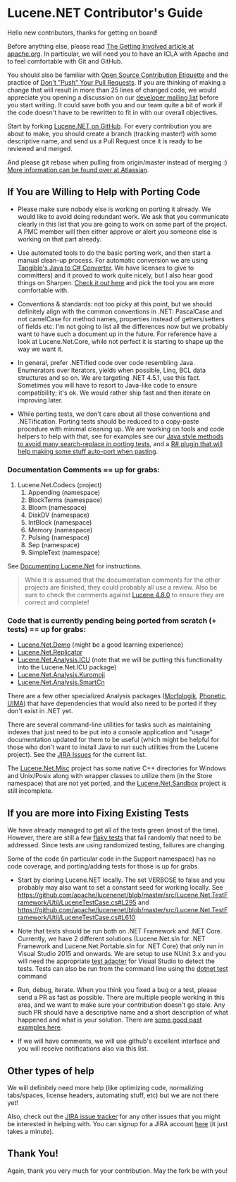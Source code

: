 # Lucene.NET Contributor's Guide
Hello new contributors, thanks for getting on board!

Before anything else, please read
[The Getting Involved article at apache.org](https://cwiki.apache.org/confluence/display/LUCENENET/Getting+Involved). In
particular, we will need you to have an ICLA with Apache and to feel
comfortable with Git and GitHub.

You should also be familiar with [Open Source Contribution Etiquette](http://tirania.org/blog/archive/2010/Dec-31.html) and the practice of [Don't "Push" Your Pull Requests](http://www.igvita.com/2011/12/19/dont-push-your-pull-requests/). If you are thinking of making a change that will result in more than 25 lines of changed code, we would appreciate you opening a discussion on our [developer mailing list](https://cwiki.apache.org/confluence/display/LUCENENET/Mailing+Lists) before you start writing. It could save both you and our team quite a bit of work if the code doesn't have to be rewritten to fit in with our overall objectives. 

Start by forking [Lucene.NET on GitHub](https://github.com/apache/lucenenet). For every
contribution you are about to make, you should create a branch (tracking
master!) with some descriptive name, and send us a Pull Request once it is
ready to be reviewed and merged.

And please git rebase when pulling from origin/master instead of merging :) [More information can be found over at Atlassian](https://www.atlassian.com/git/tutorials/rewriting-history/git-rebase).

## If You are Willing to Help with Porting Code

* Please make sure nobody else is working on porting it already. We would
like to avoid doing redundant work. We ask that you communicate clearly in
this list that you are going to work on some part of the project. A PMC
member will then either approve or alert you someone else is working on
that part already.

* Use automated tools to do the basic porting work, and then start a manual
clean-up process. For automatic conversion we are using [Tangible's Java to C# Converter](http://www.tangiblesoftwaresolutions.com/Product_Details/Java_to_CSharp_Converter.html).
We have licenses to give to committers) and it proved to work quite nicely, but I also hear good things on Sharpen. [Check it out here](https://github.com/imazen/sharpen) and pick the tool you are more comfortable
with.

* Conventions & standards: not too picky at this point, but we should
definitely align with the common conventions in .NET: PascalCase and not
camelCase for method names, properties instead of getters/setters of fields
etc. I'm not going to list all the differences now but we probably want to
have such a document up in the future. For reference have a look at
Lucene.Net.Core, while not perfect it is starting to shape up the way we
want it.

* In general, prefer .NETified code over code resembling Java. Enumerators
over Iterators, yields when possible, Linq, BCL data structures and so on.
We are targeting .NET 4.5.1, use this fact. Sometimes you will have to
resort to Java-like code to ensure compatibility; it's ok. We would rather
ship fast and then iterate on improving later.

* While porting tests, we don't care about all those conventions and
.NETification. Porting tests should be reduced to a copy-paste procedure
with minimal cleaning up. We are working on tools and code
helpers to help with that, see for examples see our [Java style methods to avoid many search-replace in porting tests](https://github.com/apache/lucenenet/tree/master/src/Lucene.Net.TestFramework/JavaCompatibility), and a
[R# plugin that will help making some stuff auto-port when pasting](https://resharper-plugins.jetbrains.com/packages/ReSharper.ExJava/).

### Documentation Comments == up for grabs:

1. Lucene.Net.Codecs (project)
   1. Appending (namespace)
   2. BlockTerms (namespace)
   3. Bloom (namespace)
   4. DiskDV (namespace)
   5. IntBlock (namespace)
   6. Memory (namespace)
   7. Pulsing (namespace)
   8. Sep (namespace)
   9. SimpleText (namespace)

See [Documenting Lucene.Net](https://cwiki.apache.org/confluence/display/LUCENENET/Documenting+Lucene.Net) for instructions. 

> While it is assumed that the documentation comments for the other projects are finished, they could probably all use a review. Also be sure to check the comments against [Lucene 4.8.0](https://github.com/apache/lucene-solr/tree/releases/lucene-solr/4.8.0/lucene) to ensure they are correct and complete!

### Code that is currently pending being ported from scratch (+ tests) == up for grabs:

* [Lucene.Net.Demo](https://github.com/apache/lucene-solr/tree/releases/lucene-solr/4.8.0/lucene/demo) (might be a good learning experience)
* [Lucene.Net.Replicator](https://github.com/apache/lucene-solr/tree/releases/lucene-solr/4.8.0/lucene/replicator)
* [Lucene.Net.Analysis.ICU](https://github.com/apache/lucene-solr/tree/releases/lucene-solr/4.8.0/lucene/analysis/icu) (note that we will be putting this functionality into the Lucene.Net.ICU package)
* [Lucene.Net.Analysis.Kuromoji](https://github.com/apache/lucene-solr/tree/releases/lucene-solr/4.8.0/lucene/analysis/kuromoji)
* [Lucene.Net.Analysis.SmartCn](https://github.com/apache/lucene-solr/tree/releases/lucene-solr/4.8.0/lucene/analysis/smartcn)

There are a few other specialized Analysis packages ([Morfologik](https://github.com/apache/lucene-solr/tree/releases/lucene-solr/4.8.0/lucene/analysis/morfologik), [Phonetic](https://github.com/apache/lucene-solr/tree/releases/lucene-solr/4.8.0/lucene/analysis/phonetic), [UIMA](https://github.com/apache/lucene-solr/tree/releases/lucene-solr/4.8.0/lucene/analysis/uima)) that have dependencies that would also need to be ported if they don't exist in .NET yet.

There are several command-line utilities for tasks such as maintaining indexes that just need to be put into a console application and "usage" documentation updated for them to be useful (which might be helpful for those who don't want to install Java to run such utilities from the Lucene project). See the [JIRA Issues](https://issues.apache.org/jira/issues/?jql=project%20%3D%20LUCENENET%20AND%20status%20%3D%20Open%20AND%20text%20~%20%22CLI%22) for the current list.

The [Lucene.Net.Misc](https://github.com/apache/lucene-solr/tree/releases/lucene-solr/4.8.0/lucene/misc) project has some native C++ directories for Windows and Unix/Posix along with wrapper classes to utilize them (in the Store namespace) that are not yet ported, and the [Lucene.Net.Sandbox](https://github.com/apache/lucene-solr/tree/releases/lucene-solr/4.8.0/lucene/sandbox) project is still incomplete.

## If you are more into Fixing Existing Tests

We have already managed to get all of the tests green (most of the time). However, there are still a few [flaky tests](https://teamcity.jetbrains.com/project.html?projectId=LuceneNet_PortableBuilds&tab=flakyTests) that fail randomly that need to be addressed. Since tests are using randomized testing, failures are changing.

Some of the code (in particular code in the Support namespace) has no code coverage, and porting/adding tests for those is up for grabs.


* Start by cloning Lucene.NET locally. The set VERBOSE to false and you
probably may also want to set a constant seed for working locally. See
<https://github.com/apache/lucenenet/blob/master/src/Lucene.Net.TestFramework/Util/LuceneTestCase.cs#L295>
and
<https://github.com/apache/lucenenet/blob/master/src/Lucene.Net.TestFramework/Util/LuceneTestCase.cs#L610>

* Note that tests should be run both on .NET Framework and .NET Core. Currently, we have 2 different solutions (Lucene.Net.sln for .NET Framework and Lucene.Net.Portable.sln for .NET Core) that only run in Visual Studio 2015 and onwards. We are setup to use NUnit 3.x and you will need the appropriate [test adapter](https://marketplace.visualstudio.com/items?itemName=NUnitDevelopers.NUnit3TestAdapter) for Visual Studio to detect the tests. Tests can also be run from the command line using the [dotnet test]() command

* Run, debug, iterate. When you think you fixed a bug or a test, please
send a PR as fast as possible. There are multiple people working in this
area, and we want to make sure your contribution doesn't go stale. Any such
PR should have a descriptive name and a short description of what happened
and what is your solution. There are [some good past examples here](https://github.com/apache/lucenenet/pulls?q=is%3Apr+is%3Aclosed).

* If we will have comments, we will use github's excellent interface and
you will receive notifications also via this list.

## Other types of help

We will definitely need more help (like optimizing code, normalizing tabs/spaces, license headers, automating stuff, etc) but we are not there yet!

Also, check out the [JIRA issue tracker](https://issues.apache.org/jira/browse/LUCENENET-586?jql=project%20%3D%20LUCENENET%20AND%20status%20%3D%20Open%20AND%20assignee%20in%20(EMPTY)) for any other issues that you might be interested in helping with. You can signup for a JIRA account [here](https://cwiki.apache.org/confluence/signup.action) (it just takes a minute).

## Thank You!

Again, thank you very much for your contribution. May the fork be with you!